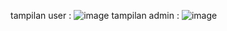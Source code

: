 tampilan user :
![image](https://github.com/user-attachments/assets/01f4a3fc-678e-4717-ac32-a14276cb9aeb)
tampilan admin :
![image](https://github.com/user-attachments/assets/17577494-3362-4482-9497-529726899857)


